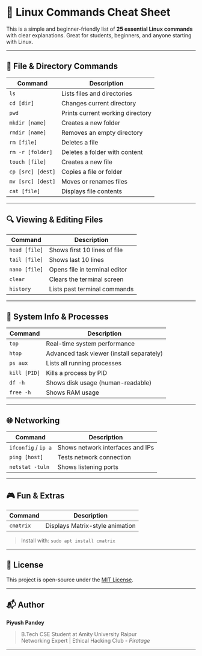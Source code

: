 # 🐧 Linux Commands Cheat Sheet

This is a simple and beginner-friendly list of **25 essential Linux commands** with clear explanations. Great for students, beginners, and anyone starting with Linux.

---

## 📁 File & Directory Commands

| Command              | Description                                |
|----------------------|--------------------------------------------|
| `ls`                 | Lists files and directories                |
| `cd [dir]`           | Changes current directory                  |
| `pwd`                | Prints current working directory           |
| `mkdir [name]`       | Creates a new folder                       |
| `rmdir [name]`       | Removes an empty directory                 |
| `rm [file]`          | Deletes a file                             |
| `rm -r [folder]`     | Deletes a folder with content              |
| `touch [file]`       | Creates a new file                         |
| `cp [src] [dest]`    | Copies a file or folder                    |
| `mv [src] [dest]`    | Moves or renames files                     |
| `cat [file]`         | Displays file contents                     |

---

## 🔍 Viewing & Editing Files

| Command              | Description                                |
|----------------------|--------------------------------------------|
| `head [file]`        | Shows first 10 lines of file               |
| `tail [file]`        | Shows last 10 lines                        |
| `nano [file]`        | Opens file in terminal editor              |
| `clear`              | Clears the terminal screen                 |
| `history`            | Lists past terminal commands               |

---

## 🔧 System Info & Processes

| Command              | Description                                |
|----------------------|--------------------------------------------|
| `top`                | Real-time system performance               |
| `htop`               | Advanced task viewer (install separately)  |
| `ps aux`             | Lists all running processes                |
| `kill [PID]`         | Kills a process by PID                     |
| `df -h`              | Shows disk usage (human-readable)          |
| `free -h`            | Shows RAM usage                            |

---

## 🌐 Networking

| Command              | Description                                |
|----------------------|--------------------------------------------|
| `ifconfig` / `ip a`  | Shows network interfaces and IPs           |
| `ping [host]`        | Tests network connection                   |
| `netstat -tuln`      | Shows listening ports                      |

---

## 🎮 Fun & Extras

| Command              | Description                                |
|----------------------|--------------------------------------------|
| `cmatrix`            | Displays Matrix-style animation            |

> Install with: `sudo apt install cmatrix`

---

## 📌 License

This project is open-source under the [MIT License](LICENSE).

---

## 📬 Author

**Piyush Pandey**  
> B.Tech CSE Student at Amity University Raipur  
> Networking Expert | Ethical Hacking Club - *Piratage*

---

